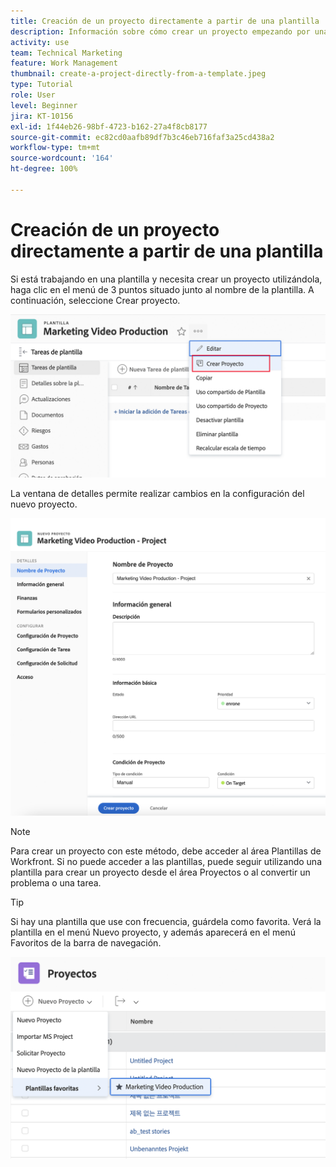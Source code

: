```yaml
---
title: Creación de un proyecto directamente a partir de una plantilla
description: Información sobre cómo crear un proyecto empezando por una plantilla ya creada.
activity: use
team: Technical Marketing
feature: Work Management
thumbnail: create-a-project-directly-from-a-template.jpeg
type: Tutorial
role: User
level: Beginner
jira: KT-10156
exl-id: 1f44eb26-98bf-4723-b162-27a4f8cb8177
source-git-commit: ec82cd0aafb89df7b3c46eb716faf3a25cd438a2
workflow-type: tm+mt
source-wordcount: '164'
ht-degree: 100%

---
```


# Creación de un proyecto directamente a partir de una plantilla

Si está trabajando en una plantilla y necesita crear un proyecto utilizándola, haga clic en el menú de 3 puntos situado junto al nombre de la plantilla. A continuación, seleccione Crear proyecto.

![Opción Crear proyecto en el menú](assets/direct-template-01.png)

La ventana de detalles permite realizar cambios en la configuración del nuevo proyecto.

![Página de creación del proyecto](assets/direct-template-02.png)

>[!NOTE]
>
>Para crear un proyecto con este método, debe acceder al área Plantillas de Workfront. Si no puede acceder a las plantillas, puede seguir utilizando una plantilla para crear un proyecto desde el área Proyectos o al convertir un problema o una tarea.

>[!TIP]
>
>Si hay una plantilla que use con frecuencia, guárdela como favorita. Verá la plantilla en el menú Nuevo proyecto, y además aparecerá en el menú Favoritos de la barra de navegación.


![Nuevas plantillas en favoritos del proyecto](assets/direct-template-03.png)
